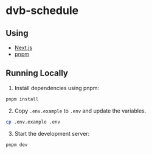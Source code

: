 # dvb-schedule

## Using

- [Next.js](https://nextjs.org/)
- [pnpm](https://pnpm.io)

## Running Locally

1. Install dependencies using pnpm:

```sh
pnpm install
```

2. Copy `.env.example` to `.env` and update the variables.

```sh
cp .env.example .env
```

3. Start the development server:

```sh
pnpm dev
```
